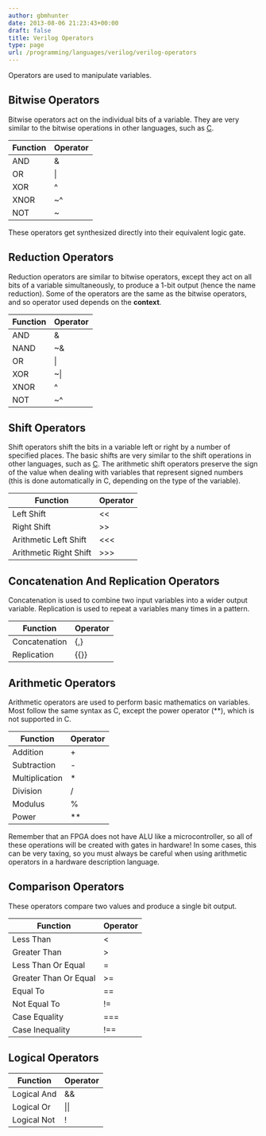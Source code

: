 ```yaml
---
author: gbmhunter
date: 2013-08-06 21:23:43+00:00
draft: false
title: Verilog Operators
type: page
url: /programming/languages/verilog/verilog-operators
---
```


Operators are used to manipulate variables.

## Bitwise Operators

Bitwise operators act on the individual bits of a variable. They are very similar to the bitwise operations in other languages, such as [C](/programming/languages/c).
<table>
    <thead>
        <tr>
            <th>Function</th>
            <th>Operator</th>
        </tr>
    </thead>
<tbody >
<tr >
<td >AND
</td>
<td >&amp;
</td>
</tr>
<tr >

<td >OR
</td>

<td >|
</td>
</tr>
<tr >

<td >XOR
</td>

<td >^
</td>
</tr>
<tr >

<td >XNOR
</td>

<td >~^
</td>
</tr>
<tr >

<td >NOT
</td>

<td >~
</td>
</tr>
</tbody>
</table>

These operators get synthesized directly into their equivalent logic gate.

## Reduction Operators

Reduction operators are similar to bitwise operators, except they act on all bits of a variable simultaneously, to produce a 1-bit output (hence the name reduction). Some of the operators are the same as the bitwise operators, and so operator used depends on the **context**.
<table>
    <thead>
        <tr>
            <th>Function</th>
            <th>Operator</th>
        </tr>
    </thead>
<tbody >
<tr >

<td >AND
</td>

<td >&amp;
</td>
</tr>
<tr >

<td >NAND
</td>

<td >~&amp;
</td>
</tr>
<tr >

<td >OR
</td>

<td >|
</td>
</tr>
<tr >

<td >XOR
</td>

<td >~|
</td>
</tr>
<tr >

<td >XNOR
</td>

<td >^
</td>
</tr>
<tr >

<td >NOT
</td>

<td >~^
</td>
</tr>
</tbody>
</table>

## Shift Operators

Shift operators shift the bits in a variable left or right by a number of specified places. The basic shifts are very similar to the shift operations in other languages, such as [C](/programming/languages/c). The arithmetic shift operators preserve the sign of the value when dealing with variables that represent signed numbers (this is done automatically in C, depending on the type of the variable).

<table>
    <thead>
        <tr>
            <th>Function</th>
            <th>Operator</th>
        </tr>
    </thead>
<tbody >
<tr >

<td >Left Shift
</td>

<td ><<
</td>
</tr>
<tr >

<td >Right Shift
</td>

<td >>>
</td>
</tr>
<tr >

<td >Arithmetic Left Shift
</td>

<td ><<<
</td>
</tr>
<tr >

<td >Arithmetic Right Shift
</td>

<td >>>>
</td>
</tr>
</tbody>
</table>


## Concatenation And Replication Operators


Concatenation is used to combine two input variables into a wider output variable. Replication is used to repeat a variables many times in a pattern.

<table>
    <thead>
        <tr>
            <th>Function</th>
            <th>Operator</th>
        </tr>
    </thead>
<tbody >
<tr >

<td >Concatenation
</td>

<td >{,}
</td>
</tr>
<tr >

<td >Replication
</td>

<td >{{}}
</td>
</tr>
</tbody>
</table>


## Arithmetic Operators

Arithmetic operators are used to perform basic mathematics on variables. Most follow the same syntax as C, except the power operator (**), which is not supported in C.

<table>
    <thead>
        <tr>
            <th>Function</th>
            <th>Operator</th>
        </tr>
    </thead>
<tbody >
<tr >

<td >Addition
</td>

<td >+
</td>
</tr>
<tr >

<td >Subtraction
</td>

<td >-
</td>
</tr>
<tr >

<td >Multiplication
</td>

<td >*
</td>
</tr>
<tr >

<td >Division
</td>

<td >/
</td>
</tr>
<tr >

<td >Modulus
</td>

<td >%
</td>
</tr>
<tr >

<td >Power
</td>

<td >**
</td>
</tr>
</tbody>
</table>

Remember that an FPGA does not have ALU like a microcontroller, so all of these operations will be created with gates in hardware! In some cases, this can be very taxing, so you must always be careful when using arithmetic operators in a hardware description language.

## Comparison Operators

These operators compare two values and produce a single bit output.

<table>
    <thead>
        <tr>
            <th>Function</th>
            <th>Operator</th>
        </tr>
    </thead>
<tbody>
<tr >

<td >Less Than
</td>

<td ><
</td>
</tr>
<tr >

<td >Greater Than
</td>

<td >>
</td>
</tr>
<tr >

<td >Less Than Or Equal
</td>

<td >=
</td>
</tr>
<tr >

<td >Greater Than Or Equal
</td>

<td >>=
</td>
</tr>
<tr >

<td >Equal To
</td>

<td >==
</td>
</tr>
<tr >

<td >Not Equal To
</td>

<td >!=
</td>
</tr>
<tr >

<td >Case Equality
</td>

<td >===
</td>
</tr>
<tr >

<td >Case Inequality
</td>

<td >!==
</td>
</tr>
</tbody>
</table>


## Logical Operators

<table>
    <thead>
        <tr>
            <th>Function</th>
            <th>Operator</th>
        </tr>
    </thead>
<tbody >
<tr >

<td >Logical And
</td>

<td >&amp;&amp;
</td>
</tr>
<tr >

<td >Logical Or
</td>

<td >||
</td>
</tr>
<tr >

<td >Logical Not
</td>

<td >!
</td>
</tr>
</tbody>
</table>
